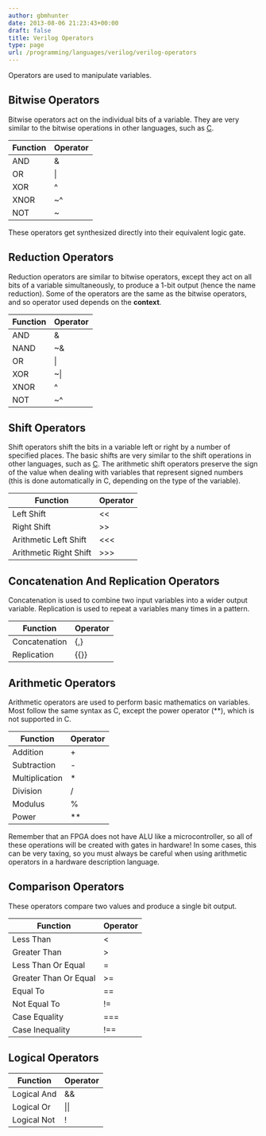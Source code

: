 ```yaml
---
author: gbmhunter
date: 2013-08-06 21:23:43+00:00
draft: false
title: Verilog Operators
type: page
url: /programming/languages/verilog/verilog-operators
---
```


Operators are used to manipulate variables.

## Bitwise Operators

Bitwise operators act on the individual bits of a variable. They are very similar to the bitwise operations in other languages, such as [C](/programming/languages/c).
<table>
    <thead>
        <tr>
            <th>Function</th>
            <th>Operator</th>
        </tr>
    </thead>
<tbody >
<tr >
<td >AND
</td>
<td >&amp;
</td>
</tr>
<tr >

<td >OR
</td>

<td >|
</td>
</tr>
<tr >

<td >XOR
</td>

<td >^
</td>
</tr>
<tr >

<td >XNOR
</td>

<td >~^
</td>
</tr>
<tr >

<td >NOT
</td>

<td >~
</td>
</tr>
</tbody>
</table>

These operators get synthesized directly into their equivalent logic gate.

## Reduction Operators

Reduction operators are similar to bitwise operators, except they act on all bits of a variable simultaneously, to produce a 1-bit output (hence the name reduction). Some of the operators are the same as the bitwise operators, and so operator used depends on the **context**.
<table>
    <thead>
        <tr>
            <th>Function</th>
            <th>Operator</th>
        </tr>
    </thead>
<tbody >
<tr >

<td >AND
</td>

<td >&amp;
</td>
</tr>
<tr >

<td >NAND
</td>

<td >~&amp;
</td>
</tr>
<tr >

<td >OR
</td>

<td >|
</td>
</tr>
<tr >

<td >XOR
</td>

<td >~|
</td>
</tr>
<tr >

<td >XNOR
</td>

<td >^
</td>
</tr>
<tr >

<td >NOT
</td>

<td >~^
</td>
</tr>
</tbody>
</table>

## Shift Operators

Shift operators shift the bits in a variable left or right by a number of specified places. The basic shifts are very similar to the shift operations in other languages, such as [C](/programming/languages/c). The arithmetic shift operators preserve the sign of the value when dealing with variables that represent signed numbers (this is done automatically in C, depending on the type of the variable).

<table>
    <thead>
        <tr>
            <th>Function</th>
            <th>Operator</th>
        </tr>
    </thead>
<tbody >
<tr >

<td >Left Shift
</td>

<td ><<
</td>
</tr>
<tr >

<td >Right Shift
</td>

<td >>>
</td>
</tr>
<tr >

<td >Arithmetic Left Shift
</td>

<td ><<<
</td>
</tr>
<tr >

<td >Arithmetic Right Shift
</td>

<td >>>>
</td>
</tr>
</tbody>
</table>


## Concatenation And Replication Operators


Concatenation is used to combine two input variables into a wider output variable. Replication is used to repeat a variables many times in a pattern.

<table>
    <thead>
        <tr>
            <th>Function</th>
            <th>Operator</th>
        </tr>
    </thead>
<tbody >
<tr >

<td >Concatenation
</td>

<td >{,}
</td>
</tr>
<tr >

<td >Replication
</td>

<td >{{}}
</td>
</tr>
</tbody>
</table>


## Arithmetic Operators

Arithmetic operators are used to perform basic mathematics on variables. Most follow the same syntax as C, except the power operator (**), which is not supported in C.

<table>
    <thead>
        <tr>
            <th>Function</th>
            <th>Operator</th>
        </tr>
    </thead>
<tbody >
<tr >

<td >Addition
</td>

<td >+
</td>
</tr>
<tr >

<td >Subtraction
</td>

<td >-
</td>
</tr>
<tr >

<td >Multiplication
</td>

<td >*
</td>
</tr>
<tr >

<td >Division
</td>

<td >/
</td>
</tr>
<tr >

<td >Modulus
</td>

<td >%
</td>
</tr>
<tr >

<td >Power
</td>

<td >**
</td>
</tr>
</tbody>
</table>

Remember that an FPGA does not have ALU like a microcontroller, so all of these operations will be created with gates in hardware! In some cases, this can be very taxing, so you must always be careful when using arithmetic operators in a hardware description language.

## Comparison Operators

These operators compare two values and produce a single bit output.

<table>
    <thead>
        <tr>
            <th>Function</th>
            <th>Operator</th>
        </tr>
    </thead>
<tbody>
<tr >

<td >Less Than
</td>

<td ><
</td>
</tr>
<tr >

<td >Greater Than
</td>

<td >>
</td>
</tr>
<tr >

<td >Less Than Or Equal
</td>

<td >=
</td>
</tr>
<tr >

<td >Greater Than Or Equal
</td>

<td >>=
</td>
</tr>
<tr >

<td >Equal To
</td>

<td >==
</td>
</tr>
<tr >

<td >Not Equal To
</td>

<td >!=
</td>
</tr>
<tr >

<td >Case Equality
</td>

<td >===
</td>
</tr>
<tr >

<td >Case Inequality
</td>

<td >!==
</td>
</tr>
</tbody>
</table>


## Logical Operators

<table>
    <thead>
        <tr>
            <th>Function</th>
            <th>Operator</th>
        </tr>
    </thead>
<tbody >
<tr >

<td >Logical And
</td>

<td >&amp;&amp;
</td>
</tr>
<tr >

<td >Logical Or
</td>

<td >||
</td>
</tr>
<tr >

<td >Logical Not
</td>

<td >!
</td>
</tr>
</tbody>
</table>
